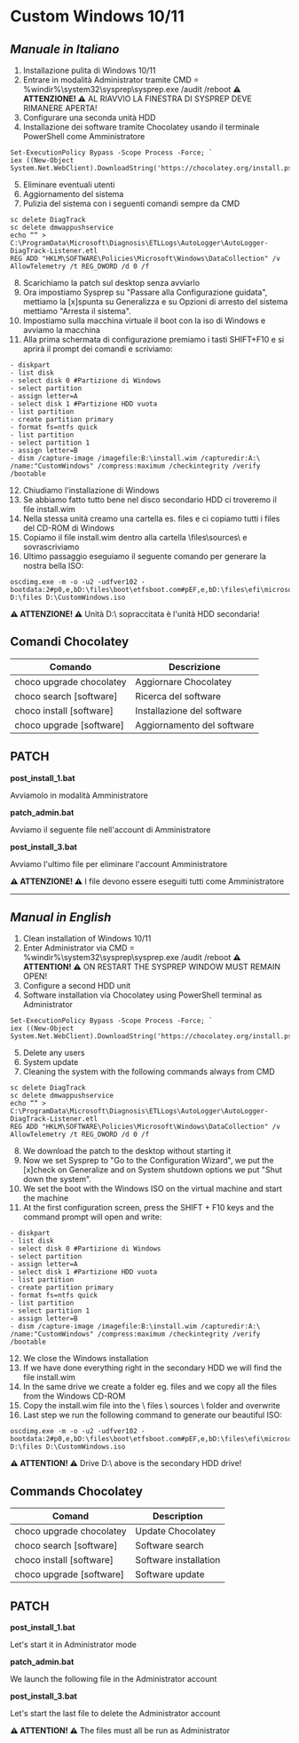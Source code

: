 # Custom Windows 10/11


## _Manuale in Italiano_

1. Installazione pulita di Windows 10/11
2. Entrare in modalità Administrator tramite CMD = %windir%\system32\sysprep\sysprep.exe /audit /reboot
**⚠ ATTENZIONE! ⚠** AL RIAVVIO LA FINESTRA DI SYSPREP DEVE RIMANERE APERTA!
3. Configurare una seconda unità HDD 
4. Installazione dei software tramite Chocolatey usando il terminale PowerShell come Amministratore
```
Set-ExecutionPolicy Bypass -Scope Process -Force; `
iex ((New-Object System.Net.WebClient).DownloadString('https://chocolatey.org/install.ps1'))
```
5. Eliminare eventuali utenti
6. Aggiornamento del sistema
7. Pulizia del sistema con i seguenti comandi sempre da CMD
```
sc delete DiagTrack
sc delete dmwappushservice
echo ““ > C:\ProgramData\Microsoft\Diagnosis\ETLLogs\AutoLogger\AutoLogger-DiagTrack-Listener.etl
REG ADD "HKLM\SOFTWARE\Policies\Microsoft\Windows\DataCollection" /v AllowTelemetry /t REG_DWORD /d 0 /f
```
8. Scarichiamo la patch sul desktop senza avviarlo
9. Ora impostiamo Sysprep su "Passare alla Configurazione guidata", mettiamo la [x]spunta su Generalizza e su Opzioni di arresto del sistema mettiamo "Arresta il sistema".
10. Impostiamo sulla macchina virtuale il boot con la iso di Windows e avviamo la macchina
11. Alla prima schermata di configurazione premiamo i tasti SHIFT+F10 e si aprirà il prompt dei comandi e scriviamo:
```
- diskpart
- list disk
- select disk 0 #Partizione di Windows
- select partition
- assign letter=A
- select disk 1 #Partizione HDD vuota
- list partition
- create partition primary
- format fs=ntfs quick
- list partition
- select partition 1
- assign letter=B
- dism /capture-image /imagefile:B:\install.wim /capturedir:A:\ /name:"CustomWindows" /compress:maximum /checkintegrity /verify /bootable
```
12. Chiudiamo l'installazione di Windows
13. Se abbiamo fatto tutto bene nel disco secondario HDD ci troveremo il file install.wim
14. Nella stessa unità creamo una cartella es. files e ci copiamo tutti i files del CD-ROM di Windows
15. Copiamo il file install.wim dentro alla cartella \files\sources\ e sovrascriviamo
16. Ultimo passaggio eseguiamo il seguente comando per generare la nostra bella ISO:
```
oscdimg.exe -m -o -u2 -udfver102 -bootdata:2#p0,e,bD:\files\boot\etfsboot.com#pEF,e,bD:\files\efi\microsoft\boot\efisys.bin D:\files D:\CustomWindows.iso
```
**⚠ ATTENZIONE! ⚠** Unità D:\ sopraccitata è l'unità HDD secondaria!

## Comandi Chocolatey
| Comando | Descrizione |
| ------ | ------ |
| choco upgrade chocolatey | Aggiornare Chocolatey |
| choco search [software] | Ricerca del software |
| choco install [software] | Installazione del software |
| choco upgrade [software] | Aggiornamento del software |


## PATCH
**post_install_1.bat**

Avviamolo in modalità Amministratore

**patch_admin.bat**

Avviamo il seguente file nell'account di Amministratore

**post_install_3.bat**

Avviamo l'ultimo file per eliminare l'account Amministratore

**⚠ ATTENZIONE! ⚠** I file  devono essere eseguiti tutti come Amministratore

---

## _Manual in English_

1. Clean installation of Windows 10/11
2. Enter Administrator via CMD = %windir%\system32\sysprep\sysprep.exe /audit /reboot
**⚠ ATTENTION! ⚠** ON RESTART THE SYSPREP WINDOW MUST REMAIN OPEN!
3. Configure a second HDD unit
4. Software installation via Chocolatey using PowerShell terminal as Administrator
```
Set-ExecutionPolicy Bypass -Scope Process -Force; `
iex ((New-Object System.Net.WebClient).DownloadString('https://chocolatey.org/install.ps1'))
```
5. Delete any users
6. System update
7. Cleaning the system with the following commands always from CMD
```
sc delete DiagTrack
sc delete dmwappushservice
echo ““ > C:\ProgramData\Microsoft\Diagnosis\ETLLogs\AutoLogger\AutoLogger-DiagTrack-Listener.etl
REG ADD "HKLM\SOFTWARE\Policies\Microsoft\Windows\DataCollection" /v AllowTelemetry /t REG_DWORD /d 0 /f
```
8. We download the patch to the desktop without starting it
9. Now we set Sysprep to "Go to the Configuration Wizard", we put the [x]check on Generalize and on System shutdown options we put "Shut down the system".
10. We set the boot with the Windows ISO on the virtual machine and start the machine
11. At the first configuration screen, press the SHIFT + F10 keys and the command prompt will open and write:
```
- diskpart
- list disk
- select disk 0 #Partizione di Windows
- select partition
- assign letter=A
- select disk 1 #Partizione HDD vuota
- list partition
- create partition primary
- format fs=ntfs quick
- list partition
- select partition 1
- assign letter=B
- dism /capture-image /imagefile:B:\install.wim /capturedir:A:\ /name:"CustomWindows" /compress:maximum /checkintegrity /verify /bootable
```
12. We close the Windows installation
13. If we have done everything right in the secondary HDD we will find the file install.wim
14. In the same drive we create a folder eg. files and we copy all the files from the Windows CD-ROM
15. Copy the install.wim file into the \ files \ sources \ folder and overwrite
16. Last step we run the following command to generate our beautiful ISO:
```
oscdimg.exe -m -o -u2 -udfver102 -bootdata:2#p0,e,bD:\files\boot\etfsboot.com#pEF,e,bD:\files\efi\microsoft\boot\efisys.bin D:\files D:\CustomWindows.iso
```
**⚠ ATTENTION! ⚠** Drive D:\ above is the secondary HDD drive!

## Commands Chocolatey
| Comand | Description |
| ------ | ------ |
| choco upgrade chocolatey | Update Chocolatey |
| choco search [software] | Software search |
| choco install [software] | Software installation |
| choco upgrade [software] | Software update |


## PATCH
**post_install_1.bat**

Let's start it in Administrator mode

**patch_admin.bat**

We launch the following file in the Administrator account

**post_install_3.bat**

Let's start the last file to delete the Administrator account

**⚠ ATTENTION! ⚠** The files must all be run as Administrator


